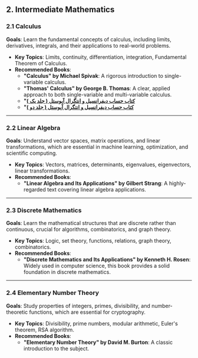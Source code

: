 ## 2. **Intermediate Mathematics**

### 2.1 **Calculus**

**Goals**: Learn the fundamental concepts of calculus, including limits, derivatives, integrals, and their applications to real-world problems.

- **Key Topics**: Limits, continuity, differentiation, integration, Fundamental Theorem of Calculus.
- **Recommended Books**:
  - **"Calculus" by Michael Spivak**: A rigorous introduction to single-variable calculus.
  - **"Thomas' Calculus" by George B. Thomas**: A clear, applied approach to both single-variable and multi-variable calculus.
  - **"[کتاب حساب دیفرانسیل و انتگرال آپوستل ( جلد یک )](http://s6.picofile.com/file/8219544318/%D8%AD%D8%B3%D8%A7%D8%A8_%D8%AF%DB%8C%D9%81%D8%B1%D8%A7%D9%86%D8%B3%DB%8C%D9%84_%D9%88%D8%A7%D9%86%D8%AA%DA%AF%D8%B1%D8%A7%D9%84_%D8%A2%D9%BE%D9%88%D8%B3%D8%AA%D9%84_%D8%AC%D9%84%D8%AF_%D8%A7%D9%88%D9%84.pdf.html)**
  - **"[کتاب حساب دیفرانسیل و انتگرال آپوستل ( جلد دو )](http://s6.picofile.com/file/8219541984/%D8%AD%D8%B3%D8%A7%D8%A8_%D8%AF%DB%8C%D9%81%D8%B1%D8%A7%D9%86%D8%B3%DB%8C%D9%84_%D9%88%D8%A7%D9%86%D8%AA%DA%AF%D8%B1%D8%A7%D9%84_%D8%A2%D9%BE%D9%88%D8%B3%D8%AA%D9%84_%D8%AC%D9%84%D8%AF_%D8%AF%D9%88%D9%85.pdf.html)**

---

### 2.2 **Linear Algebra**

**Goals**: Understand vector spaces, matrix operations, and linear transformations, which are essential in machine learning, optimization, and scientific computing.

- **Key Topics**: Vectors, matrices, determinants, eigenvalues, eigenvectors, linear transformations.
- **Recommended Books**:
  - **"Linear Algebra and Its Applications" by Gilbert Strang**: A highly-regarded text covering linear algebra applications.

---

### 2.3 **Discrete Mathematics**

**Goals**: Learn the mathematical structures that are discrete rather than continuous, crucial for algorithms, combinatorics, and graph theory.

- **Key Topics**: Logic, set theory, functions, relations, graph theory, combinatorics.
- **Recommended Books**:
  - **"Discrete Mathematics and Its Applications" by Kenneth H. Rosen**: Widely used in computer science, this book provides a solid foundation in discrete mathematics.

---

### 2.4 **Elementary Number Theory**

**Goals**: Study properties of integers, primes, divisibility, and number-theoretic functions, which are essential for cryptography.

- **Key Topics**: Divisibility, prime numbers, modular arithmetic, Euler's theorem, RSA algorithm.
- **Recommended Books**:
  - **"Elementary Number Theory" by David M. Burton**: A classic introduction to the subject.
